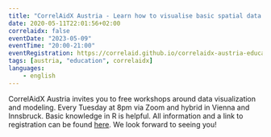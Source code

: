 ```yaml
---
title: "CorrelAidX Austria - Learn how to visualise basic spatial data in R using ggplot"
date: 2020-05-11T22:01:56+02:00
correlaidx: false
eventDate: "2023-05-09"
eventTime: "20:00-21:00"
eventRegistration: https://correlaid.github.io/correlaidx-austria-education/
tags: [austria, "education", correlaidx]
languages: 
    - english
---
```


CorrelAidX Austria invites you to free workshops around data visualization and modeling. Every Tuesday at 8pm via Zoom and hybrid in Vienna and Innsbruck. Basic knowledge in R is helpful. All information and a link to registration can be found [here](https://github.com/CorrelAid/austriaWorkshops). We look forward to seeing you!
